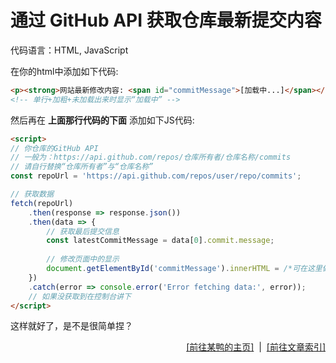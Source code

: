 # 通过 GitHub API 获取仓库最新提交内容
代码语言：HTML, JavaScript  

在你的html中添加如下代码:  
```html
<p><strong>网站最新修改内容: <span id="commitMessage">[加载中...]</span></strong></p>
<!-- 单行+加粗+未加载出来时显示“加载中” -->
```

然后再在 **上面那行代码的下面** 添加如下JS代码:  
```html
<script>
// 你仓库的GitHub API
// 一般为：https://api.github.com/repos/仓库所有者/仓库名称/commits
// 请自行替换“仓库所有者”与“仓库名称”
const repoUrl = 'https://api.github.com/repos/user/repo/commits';

// 获取数据
fetch(repoUrl)
    .then(response => response.json())
    .then(data => {
        // 获取最后提交信息
        const latestCommitMessage = data[0].commit.message;
        
        // 修改页面中的显示
        document.getElementById('commitMessage').innerHTML = /*可在这里做更详细的修改，目前仅显示最后提交信息→*/`${latestCommitMessage}`;
    })
    .catch(error => console.error('Error fetching data:', error));
    // 如果没获取到在控制台讲下
</script>
```

这样就好了，是不是很简单捏？  

<div style="text-align: right;">
    <a href="https://duckduckstudio.github.io/yazicbs.github.io/" target="_blank">[前往某鸭的主页]</a>
    &nbsp;|&nbsp;
    <a href="https://duckduckstudio.github.io/yazicbs.github.io/Articles/Articles/" target="_blank">[前往文章索引]</a>
</div>